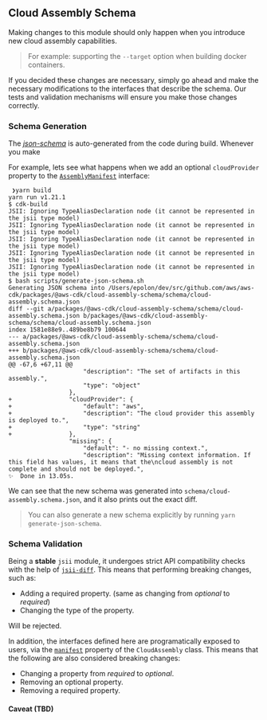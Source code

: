 ## Cloud Assembly Schema

Making changes to this module should only happen when you introduce new cloud assembly capabilities.

> For example: supporting the `--target` option when building docker containers.

If you decided these changes are necessary, simply go ahead and make the necessary modifications to the interfaces that describe the schema.
Our tests and validation mechanisms will ensure you make those changes correctly.

### Schema Generation

The [*json-schema*](./schema/cloud-assembly.schema.json) is auto-generated from the code during build. Whenever you make

For example, lets see what happens when we add an optional `cloudProvider` property to the [`AssemblyManifest`](./lib/manifest.ts#L311) interface:

```console
 ❯yarn build
yarn run v1.21.1
$ cdk-build
JSII: Ignoring TypeAliasDeclaration node (it cannot be represented in the jsii type model)
JSII: Ignoring TypeAliasDeclaration node (it cannot be represented in the jsii type model)
JSII: Ignoring TypeAliasDeclaration node (it cannot be represented in the jsii type model)
JSII: Ignoring TypeAliasDeclaration node (it cannot be represented in the jsii type model)
JSII: Ignoring TypeAliasDeclaration node (it cannot be represented in the jsii type model)
$ bash scripts/generate-json-schema.sh
Generating JSON schema into /Users/epolon/dev/src/github.com/aws/aws-cdk/packages/@aws-cdk/cloud-assembly-schema/schema/cloud-assembly.schema.json
diff --git a/packages/@aws-cdk/cloud-assembly-schema/schema/cloud-assembly.schema.json b/packages/@aws-cdk/cloud-assembly-schema/schema/cloud-assembly.schema.json
index 1581e88e9..489be8b79 100644
--- a/packages/@aws-cdk/cloud-assembly-schema/schema/cloud-assembly.schema.json
+++ b/packages/@aws-cdk/cloud-assembly-schema/schema/cloud-assembly.schema.json
@@ -67,6 +67,11 @@
                     "description": "The set of artifacts in this assembly.",
                     "type": "object"
                 },
+                "cloudProvider": {
+                    "default": "aws",
+                    "description": "The cloud provider this assembly is deployed to.",
+                    "type": "string"
+                },
                 "missing": {
                     "default": "- no missing context.",
                     "description": "Missing context information. If this field has values, it means that the\ncloud assembly is not complete and should not be deployed.",
✨  Done in 13.05s.
```

We can see that the new schema was generated into `schema/cloud-assembly.schema.json`, and it also prints out the exact diff.

> You can also generate a new schema explicitly by running `yarn generate-json-schema`.

### Schema Validation

Being a **stable** `jsii` module, it undergoes strict API compatibility checks with the help
of [`jsii-diff`](https://github.com/aws/jsii/tree/master/packages/jsii-diff). This means that performing breaking changes, such as:

- Adding a required property. (same as changing from *optional* to *required*)
- Changing the type of the property.

Will be rejected.

In addition, the interfaces defined here are programatically exposed to users, via the [`manifest`](../cx-api/lib/cloud-assembly.ts#L42)
property of the `CloudAssembly` class. This means that the following are also considered breaking changes:

- Changing a property from *required* to *optional*.
- Removing an optional property.
- Removing a required property.

#### Caveat (TBD)
